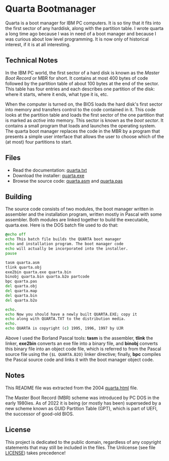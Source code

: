 
# Quarta Bootmanager

Quarta is a boot manager for IBM PC computers.
It is so tiny that it fits into the first sector of any harddisk,
along with the partition table. I wrote quarta a long time ago
because I was in need of a boot manager and because I was curious
about low level programming.
It is now only of historical interest, if it is at all interesting.

## Technical Notes

In the IBM PC world, the first sector of a hard disk is known
as the *Master Boot Record* or MBR for short. It contains
at most 400 bytes of code followed by the partition table
of about 100 bytes at the end of the sector. This table
has four entries and each describes one partition of the disk:
where it starts, where it ends, what type it is, etc.

When the computer is turned on, the BIOS loads the hard disk's
first sector into memory and transfers control to the code
contained in it. This code looks at the partition table and
loads the first sector of the one partition that is marked as
*active* into memory. This sector is known as the *boot sector*.
It contains a small program that loads and launches the operating
system. The quarta boot manager replaces the code in the MBR by
a program that presents a simple user interface that allows the
user to choose which of the (at most) four partitions to start.

## Files

- Read the documentation: [quarta.txt](quarta.txt)
- Download the installer: [quarta.exe](quarta.exe)
- Browse the source code: [quarta.asm](quarta.asm)
  and [quarta.pas](quarta.pas)

## Building

The source code consists of two modules, the boot manager
written in assembler and the installation program, written
mostly in Pascal with some assembler. Both modules are linked
together to build the executable, quarta.exe.
Here is the DOS batch file used to do that:

``` cmd
@echo off
echo This batch file builds the QUARTA boot manager
echo and installation program. The boot manager code
echo will actually be incorporated into the installer.
pause

tasm quarta.asm
tlink quarta.obj
exe2bin quarta.exe quarta.bin
binobj quarta.bin quarta.b2o partcode
bpc quarta.pas
del quarta.obj
del quarta.map
del quarta.bin
del quarta.b2o

echo.
echo Now you should have a newly built QUARTA.EXE; copy it
echo along with QUARTA.TXT to the distribution media.
echo.
echo QUARTA is copyright (c) 1995, 1996, 1997 by UJR
```

Above I used the Borland Pascal tools: **tasm** is the assembler,
**tlink** the linker, **exe2bin** converts an exe file into
a binary file, and **binobj** converts this binary file into
an object code file, which is referred to from the Pascal source
file using the `{$L QUARTA.B2O}` linker directive; finally,
**bpc** compiles the Pascal source code and links it with the
boot manager object code.

## Notes

This README file was extracted from the 2004 [quarta.html](quarta.html) file.

The Master Boot Record (MBR) scheme was introduced by PC DOS
in the early 1980ies. As of 2022 it is being (or mostly has been)
superseded by a new scheme known as GUID Partition Table (GPT),
which is part of UEFI, the successor of good-old BIOS.

## License

This project is dedicated to the public domain, regardless of any
copyright statements that may still be included in the files.
The Unlicense (see file [LICENSE](LICENSE)) takes precedence!
